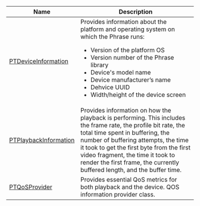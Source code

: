 ---
---

<table frame="all" colsep="1" rowsep="1" id="table_2893EFF9755149159A4F94E781C76B6E"> 
 <tgroup cols="2" colsep="1" rowsep="1" class="FormatA"> 
  <colspec colnum="1" colname="1" colwidth="24*" /> 
  <colspec colnum="2" colname="2" colwidth="76*" /> 
  <thead> 
   <tr rowsep="1"> 
    <th colname="1" class="entry">Name </th> 
    <th colname="2" class="entry">Description </th> 
   </tr> 
  </thead> 
  <tbody> 
   <tr rowsep="1"> 
    <td colname="1"> <a href="http://help.adobe.com/en_US/primetime/api/psdk/appledoc/Classes/PTDeviceInformation.html" format="html" scope="external">PTDeviceInformation</a> </td> 
    <td colname="2">Provides information about the platform and operating system on which the 
     <ph conkeyref="phrases/primetime-sdk-name">
      Phrase
     </ph> runs: 
     <ul id="ul_0DE69F3B38E84964AB98DCCD11E5E123"> 
      <li id="li_19B2D1889FCA4B0F8FCB0EE8F87353B2">Version of the platform OS </li> 
      <li id="li_CA35F4A48FD34555AC7D7832D5997AD4">Version number of the 
       <ph conkeyref="phrases/primetime-sdk-name">
        Phrase
       </ph> library </li> 
      <li id="li_30D38320C2A3440E92C0A477FFFBF9A0">Device's model name </li> 
      <li id="li_2D15164B987E405685B96A900EBF041D">Device manufacturer’s name </li> 
      <li id="li_B78485CB9580444DB9694404706BA191">Dehvice UUID </li> 
      <li id="li_841EA77499B44F0692192F9DE1A798E4">Width/height of the device screen </li> 
     </ul> </td> 
   </tr> 
   <tr rowsep="1"> 
    <td colname="1"><a href="http://help.adobe.com/en_US/primetime/api/psdk/appledoc/Classes/PTPlaybackInformation.html" format="html" scope="external">PTPlaybackInformation</a> </td> 
    <td colname="2">Provides information on how the playback is performing. This includes the frame rate, the profile bit rate, the total time spent in buffering, the number of buffering attempts, the time it took to get the first byte from the first video fragment, the time it took to render the first frame, the currently buffered length, and the buffer time. </td> 
   </tr> 
   <tr rowsep="1"> 
    <td colname="1"><a href="http://help.adobe.com/en_US/primetime/api/psdk/appledoc/Classes/PTQoSProvider.html" format="html" scope="external">PTQoSProvider</a> </td> 
    <td colname="2">
     <ph>
      Provides essential QoS metrics for both playback and the device.
     </ph>
     <ph>
      QOS information provider class.
     </ph> </td> 
   </tr> 
  </tbody> 
 </tgroup> 
</table>

